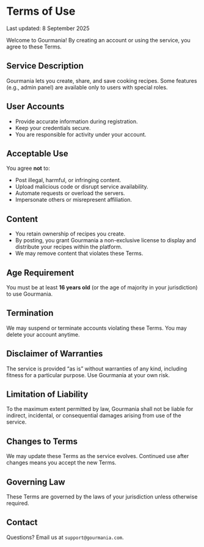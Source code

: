 # **Terms of Use**

Last updated: 8 September 2025

Welcome to Gourmania! By creating an account or using the service, you agree to these Terms.

## Service Description
Gourmania lets you create, share, and save cooking recipes. Some features (e.g., admin panel) are available only to users with special roles.

## User Accounts
- Provide accurate information during registration.
- Keep your credentials secure.
- You are responsible for activity under your account.

## Acceptable Use
You agree **not** to:
- Post illegal, harmful, or infringing content.
- Upload malicious code or disrupt service availability.
- Automate requests or overload the servers.
- Impersonate others or misrepresent affiliation.

## Content
- You retain ownership of recipes you create.
- By posting, you grant Gourmania a non-exclusive license to display and distribute your recipes within the platform.
- We may remove content that violates these Terms.

## Age Requirement
You must be at least **16 years old** (or the age of majority in your jurisdiction) to use Gourmania.

## Termination
We may suspend or terminate accounts violating these Terms. You may delete your account anytime.

## Disclaimer of Warranties
The service is provided “as is” without warranties of any kind, including fitness for a particular purpose. Use Gourmania at your own risk.

## Limitation of Liability
To the maximum extent permitted by law, Gourmania shall not be liable for indirect, incidental, or consequential damages arising from use of the service.

## Changes to Terms
We may update these Terms as the service evolves. Continued use after changes means you accept the new Terms.

## Governing Law
These Terms are governed by the laws of your jurisdiction unless otherwise required.

## Contact
Questions? Email us at `support@gourmania.com`.

